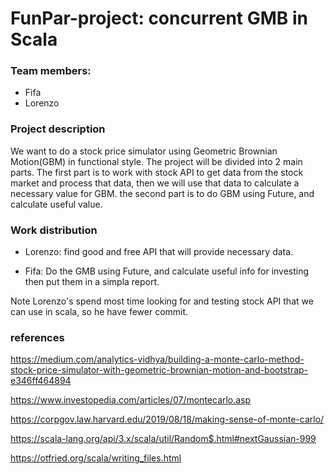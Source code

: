 # FunPar-project: concurrent GMB in Scala

### Team members: 
- Fifa
- Lorenzo 

### Project description
We want to do a stock price simulator using Geometric Brownian Motion(GBM) in functional style. The project will be divided into 2 main parts. The first part is to work with stock API to get data from the stock market and process that data, then we will use that data to calculate a necessary value for GBM. the second part is to do GBM using Future, and calculate useful value.

### Work distribution
  - Lorenzo: find good and free API that will provide necessary data.
  
  - Fifa: Do the GMB using Future, and calculate useful info for investing then put them in a simpla report.
  
Note Lorenzo's spend most time looking for and testing stock API that we can use in scala, so he have fewer commit.

### references

https://medium.com/analytics-vidhya/building-a-monte-carlo-method-stock-price-simulator-with-geometric-brownian-motion-and-bootstrap-e346ff464894

https://www.investopedia.com/articles/07/montecarlo.asp

https://corpgov.law.harvard.edu/2019/08/18/making-sense-of-monte-carlo/

https://scala-lang.org/api/3.x/scala/util/Random$.html#nextGaussian-999

https://otfried.org/scala/writing_files.html

